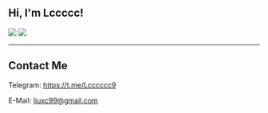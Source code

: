 <h2> Hi, I'm Lccccc!</h2>
<p>
  <img src="https://github-readme-stats.mrdulin.vercel.app/api?username=test7L&show_icons=true&hide_border=true&hide=prs&theme=buefy">
  <img src="https://github-readme-stats.vercel.app/api/top-langs/?username=test7L&layout=compact&hide_border=true&theme=buefy&show_icons=true">
</p>

***

<h2>Contact Me</h2>

Telegram: https://t.me/Lcccccc9

E-Mail: <liuxc99@gmail.com>
